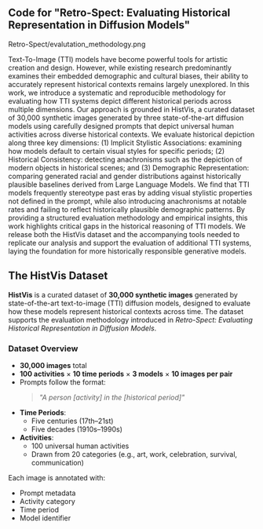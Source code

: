 ## Code for "Retro-Spect: Evaluating Historical Representation in Diffusion Models"

Retro-Spect/evalutation_methodology.png

Text-To-Image (TTI) models have become powerful tools for artistic creation and design. However, while existing research predominantly examines their embedded demographic and cultural biases, their ability to accurately represent historical contexts remains largely unexplored. In this work, we introduce a systematic and reproducible methodology for evaluating how TTI systems depict different historical periods across multiple dimensions. Our approach is grounded in HistVis, a curated dataset of 30,000 synthetic images generated by three state-of-the-art diffusion models using carefully designed prompts that depict universal human activities across diverse historical contexts. We evaluate historical depiction along three key dimensions: (1) Implicit Stylistic Associations: examining how models default to certain visual styles for specific periods; 
(2) Historical Consistency: detecting anachronisms such as the depiction of modern objects in historical scenes; and (3) Demographic Representation: comparing generated racial and gender distributions against historically plausible baselines derived from Large Language Models. We find that TTI models frequently stereotype past eras by adding visual stylistic properties not defined in the prompt, while also introducing anachronisms at notable rates and failing to reflect historically plausible demographic patterns. By providing a structured evaluation methodology and empirical insights, this work highlights critical gaps in the historical reasoning of TTI models. We release both the HistVis dataset and the accompanying tools needed to replicate our analysis and support the evaluation of additional TTI systems, laying the foundation for more historically responsible generative models.


## The HistVis Dataset

**HistVis** is a curated dataset of **30,000 synthetic images** generated by state-of-the-art text-to-image (TTI) diffusion models, designed to evaluate how these models represent historical contexts across time. The dataset supports the evaluation methodology introduced in *Retro-Spect: Evaluating Historical Representation in Diffusion Models*.

### Dataset Overview

- **30,000 images** total
- **100 activities** × **10 time periods** × **3 models** × **10 images per pair**
- Prompts follow the format:  
  > *"A person [activity] in the [historical period]"*
- **Time Periods**:  
  - Five centuries (17th–21st)  
  - Five decades (1910s–1990s)
- **Activities**:  
  - 100 universal human activities  
  - Drawn from 20 categories (e.g., art, work, celebration, survival, communication)

Each image is annotated with:
- Prompt metadata
- Activity category
- Time period
- Model identifier

